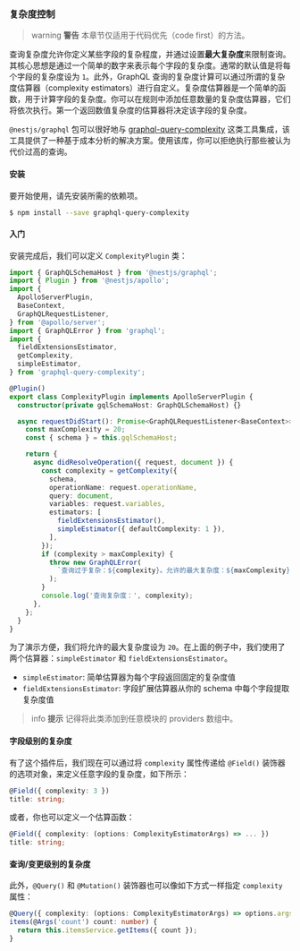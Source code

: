 ### 复杂度控制

> warning **警告** 本章节仅适用于代码优先（code first）的方法。

查询复杂度允许你定义某些字段的复杂程度，并通过设置**最大复杂度**来限制查询。其核心思想是通过一个简单的数字来表示每个字段的复杂度。通常的默认值是将每个字段的复杂度设为 `1`。此外，GraphQL 查询的复杂度计算可以通过所谓的复杂度估算器（complexity estimators）进行自定义。复杂度估算器是一个简单的函数，用于计算字段的复杂度。你可以在规则中添加任意数量的复杂度估算器，它们将依次执行。第一个返回数值复杂度的估算器将决定该字段的复杂度。

`@nestjs/graphql` 包可以很好地与 [graphql-query-complexity](https://github.com/slicknode/graphql-query-complexity) 这类工具集成，该工具提供了一种基于成本分析的解决方案。使用该库，你可以拒绝执行那些被认为代价过高的查询。

#### 安装

要开始使用，请先安装所需的依赖项。

```bash
$ npm install --save graphql-query-complexity
```

#### 入门

安装完成后，我们可以定义 `ComplexityPlugin` 类：

```typescript
import { GraphQLSchemaHost } from '@nestjs/graphql';
import { Plugin } from '@nestjs/apollo';
import {
  ApolloServerPlugin,
  BaseContext,
  GraphQLRequestListener,
} from '@apollo/server';
import { GraphQLError } from 'graphql';
import {
  fieldExtensionsEstimator,
  getComplexity,
  simpleEstimator,
} from 'graphql-query-complexity';

@Plugin()
export class ComplexityPlugin implements ApolloServerPlugin {
  constructor(private gqlSchemaHost: GraphQLSchemaHost) {}

  async requestDidStart(): Promise<GraphQLRequestListener<BaseContext>> {
    const maxComplexity = 20;
    const { schema } = this.gqlSchemaHost;

    return {
      async didResolveOperation({ request, document }) {
        const complexity = getComplexity({
          schema,
          operationName: request.operationName,
          query: document,
          variables: request.variables,
          estimators: [
            fieldExtensionsEstimator(),
            simpleEstimator({ defaultComplexity: 1 }),
          ],
        });
        if (complexity > maxComplexity) {
          throw new GraphQLError(
            `查询过于复杂：${complexity}。允许的最大复杂度：${maxComplexity}`,
          );
        }
        console.log('查询复杂度：', complexity);
      },
    };
  }
}
```

为了演示方便，我们将允许的最大复杂度设为 `20`。在上面的例子中，我们使用了两个估算器：`simpleEstimator` 和 `fieldExtensionsEstimator`。

- `simpleEstimator`: 简单估算器为每个字段返回固定的复杂度值
- `fieldExtensionsEstimator`: 字段扩展估算器从你的 schema 中每个字段提取复杂度值

> info **提示** 记得将此类添加到任意模块的 providers 数组中。

#### 字段级别的复杂度

有了这个插件后，我们现在可以通过将 `complexity` 属性传递给 `@Field()` 装饰器的选项对象，来定义任意字段的复杂度，如下所示：

```typescript
@Field({ complexity: 3 })
title: string;
```

或者，你也可以定义一个估算函数：

```typescript
@Field({ complexity: (options: ComplexityEstimatorArgs) => ... })
title: string;
```

#### 查询/变更级别的复杂度

此外，`@Query()` 和 `@Mutation()` 装饰器也可以像如下方式一样指定 `complexity` 属性：

```typescript
@Query({ complexity: (options: ComplexityEstimatorArgs) => options.args.count * options.childComplexity })
items(@Args('count') count: number) {
  return this.itemsService.getItems({ count });
}
```